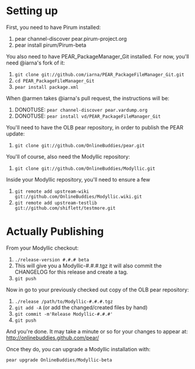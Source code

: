 Setting up
==========

First, you need to have Pirum installed:

1. pear channel-discover pear.pirum-project.org
2. pear install pirum/Pirum-beta

You also need to have PEAR_PackageManager_Git installed.  For now, you'll need @iarna's fork of it:

1. `git clone git://github.com/iarna/PEAR_PackageFileManager_Git.git`
2. `cd PEAR_PackageFileManager_Git`
3. `pear install package.xml`

When @armen takes @iarna's pull request, the instructions will be:
1. DONOTUSE: `pear channel-discover pear.vardump.org`
2. DONOTUSE: `pear install vd/PEAR_PackageFileManager_Git`


You'll need to have the OLB pear repository, in order to publish the PEAR update:

1. `git clone git://github.com/OnlineBuddies/pear.git`

You'll of course, also need the Modyllic repository:

1. `git clone git://github.com/OnlineBuddies/Modyllic.git`

Inside your Modyllic repository, you'll need to ensure a few 

1. `git remote add upstream-wiki git://github.com/OnlineBuddies/Modyllic.wiki.git`
2. `git remote add upstream-testlib git://github.com/shiflett/testmore.git`


Actually Publishing
===================
From your Modyllic checkout:

1. `./release-version #.#.# beta`
2. This will give you a Modyllic-#.#.#.tgz it will also commit the CHANGELOG for this release and create a tag.
3. `git push`

Now in go to your previously checked out copy of the OLB pear repository:

1. `./release /path/to/Modyllic-#.#.#.tgz`
2. `git add -A` (or add the changed/created files by hand)
3. `git commit -m'Release Modyllic-#.#.#'`
4. `git push`

And you're done.  It may take a minute or so for your changes to appear at:
http://onlinebuddies.github.com/pear/

Once they do, you can upgrade a Modyllic installation with:

`pear upgrade OnlineBuddies/Modyllic-beta`
